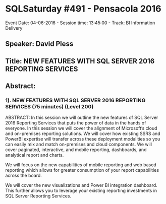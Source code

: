 # SQLSaturday #491 - Pensacola 2016
Event Date: 04-06-2016 - Session time: 13:45:00 - Track: BI Information Delivery
## Speaker: David Pless
## Title: NEW FEATURES WITH SQL SERVER 2016 REPORTING SERVICES
## Abstract:
### 1). NEW FEATURES WITH SQL SERVER 2016 REPORTING SERVICES (75 minutes) (Level 200)
ABSTRACT:
In this session we will outline the new features of SQL Server 2016 Reporting Services that puts the power of data in the hands of everyone. In this session we will cover the alignment of Microsoft’s cloud and on-premises reporting solutions. We will cover how existing SSRS and PowerBI expertise will transfer across these deployment modalities so you can easily mix and match on-premises and cloud components. We will cover paginated, interactive, and mobile reporting, dashboards, and analytical report and charts.

We will focus on the new capabilities of mobile reporting and web based reporting which allows for greater consumption of your report capabilities across the board.

We will cover the new visualizations and Power BI integration dashboard. This further allows you to leverage your existing reporting investments in SQL Server Reporting Services.
